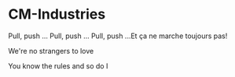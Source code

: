 # CM-Industries
Pull, push ... Pull, push ... Pull, push
...Et ça ne marche toujours pas!


We're no strangers to love

You know the rules and so do I